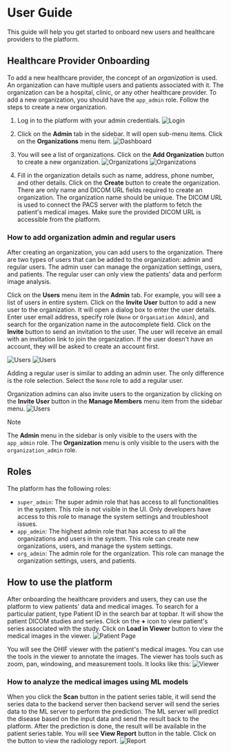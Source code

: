 # User Guide

This guide will help you get started to onboard new users and healthcare providers to the platform.

## Healthcare Provider Onboarding

To add a new healthcare provider, the concept of an *organization* is used. An organization can have multiple users and patients associated with it. The organization can be a hospital, clinic, or any other healthcare provider. To add a new organization, you should have the `app_admin` role.
Follow the steps to create a new organization.

1. Log in to the platform with your admin credentials.
![Login](./images/signin.jpg)

2. Click on the **Admin** tab in the sidebar. It will open sub-menu items. Click on the **Organizations** menu item.
![Dashboard](./images/dashboard.jpg)

3. You will see a list of organizations. Click on the **Add Organization** button to create a new organization.
![Organizations](./images/add-organization-1.jpg)
![Organizations](./images/add-organization-2.jpg)

4. Fill in the organization details such as name, address, phone number, and other details. Click on the **Create** button to create the organization. There are only name and DICOM URL fields required to create an organization. The organization name should be unique. The DICOM URL is used to connect the PACS server with the platform to fetch the patient's medical images. Make sure the provided DICOM URL is accessible from the platform.

### How to add organization admin and regular users

After creating an organization, you can add users to the organization. There are two types of users that can be added to the organization: admin and regular users. The admin user can manage the organization settings, users, and patients. The regular user can only view the patients' data and perform image analysis.

Click on the **Users** menu item in the **Admin** tab. For example, you will see a list of users in entire system. Click on the **Invite User** button to add a new user to the organization. It will open a dialog box to enter the user details. Enter user email address, specify role (`None` or `Organiation Admin`), and search for the organization name in the autocomplete field. Click on the **Invite** button to send an invitation to the user. The user will receive an email with an invitation link to join the organization. If the user doesn't have an account, they will be asked to create an account first.

![Users](./images/add-organization-user-1.jpg)
![Users](./images/add-organization-user-2.jpg)

Adding a regular user is similar to adding an admin user. The only difference is the role selection. Select the `None` role to add a regular user.

Organization admins can also invite users to the organization by clicking on the **Invite User** button in the **Manage Members** menu item from the sidebar menu.
![Users](./images/add-organization-user-3.jpg)

> [!NOTE]  
> The **Admin** menu in the sidebar is only visible to the users with the `app_admin` role.
> The **Organization** menu is only visible to the users with the `organization_admin` role.

## Roles

The platform has the following roles:

- `super_admin`: The super admin role that has access to all functionalities in the system. This role is not visible in the UI. Only developers have access to this role to manage the system settings and troubleshoot issues.
- `app_admin`: The highest admin role that has access to all the organizations and users in the system. This role can create new organizations, users, and manage the system settings.
- `org_admin`: The admin role for the organization. This role can manage the organization settings, users, and patients.

## How to use the platform

After onboarding the healthcare providers and users, they can use the platform to view patients' data and medical images. To search for a particular patient, type Patient ID in the search bar at topbar. It will show the patient DICOM studies and series. Click on the **+** icon to view patient's series associated with the study. Click on **Load in Viewer** button to view the medical images in the viewer.
![Patient Page](./images/patient-page-1.jpg)

You will see the OHIF viewer with the patient's medical images. You can use the tools in the viewer to annotate the images. The viewer has tools such as zoom, pan, windowing, and measurement tools. It looks like this:
![Viewer](./images/patient-page-2.jpg)

### How to analyze the medical images using ML models

When you click the **Scan** button in the patient series table, it will send the series data to the backend server then backend server will send the series data to the ML server to perform the prediction. The ML server will predict the disease based on the input data and send the result back to the platform. After the prediction is done, the result will be available in the patient series table. You will see **View Report** button in the table. Click on the button to view the radiology report.
![Report](./images/report-page.jpg)
